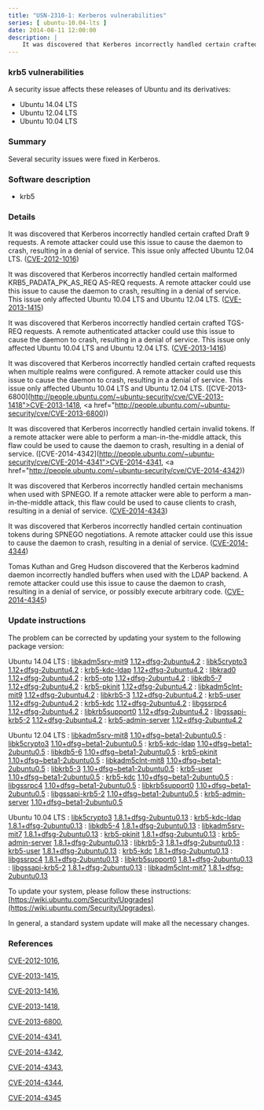 ```yaml
---
title: "USN-2310-1: Kerberos vulnerabilities"
series: [ ubuntu-10.04-lts ]
date: 2014-08-11 12:00:00
description: |
    It was discovered that Kerberos incorrectly handled certain crafted Draft 9 requests. A remote attacker could use this issue to cause the daemon to crash, resulting in a denial of service. This issue only affected Ubuntu 12.04 LTS. ([CVE-2012-1016](http://people.ubuntu.com/~ubuntu-security/cve/CVE-2012-1016))
--- 
```

 
### krb5 vulnerabilities

A security issue affects these releases of Ubuntu and its derivatives:

* Ubuntu 14.04 LTS
* Ubuntu 12.04 LTS
* Ubuntu 10.04 LTS

### Summary

Several security issues were fixed in Kerberos. 

### Software description

* krb5 

### Details

It was discovered that Kerberos incorrectly handled certain crafted Draft 9 requests. A remote attacker could use this issue to cause the daemon to crash, resulting in a denial of service. This issue only affected Ubuntu 12.04 LTS. ([CVE-2012-1016](http://people.ubuntu.com/~ubuntu-security/cve/CVE-2012-1016))

It was discovered that Kerberos incorrectly handled certain malformed KRB5_PADATA_PK_AS_REQ AS-REQ requests. A remote attacker could use this issue to cause the daemon to crash, resulting in a denial of service. This issue only affected Ubuntu 10.04 LTS and Ubuntu 12.04 LTS. ([CVE-2013-1415](http://people.ubuntu.com/~ubuntu-security/cve/CVE-2013-1415))

It was discovered that Kerberos incorrectly handled certain crafted TGS-REQ requests. A remote authenticated attacker could use this issue to cause the daemon to crash, resulting in a denial of service. This issue only affected Ubuntu 10.04 LTS and Ubuntu 12.04 LTS. ([CVE-2013-1416](http://people.ubuntu.com/~ubuntu-security/cve/CVE-2013-1416))

It was discovered that Kerberos incorrectly handled certain crafted requests when multiple realms were configured. A remote attacker could use this issue to cause the daemon to crash, resulting in a denial of service. This issue only affected Ubuntu 10.04 LTS and Ubuntu 12.04 LTS. ([CVE-2013-6800](http://people.ubuntu.com/~ubuntu-security/cve/CVE-2013-1418">CVE-2013-1418</a>, <a href="http://people.ubuntu.com/~ubuntu-security/cve/CVE-2013-6800))

It was discovered that Kerberos incorrectly handled certain invalid tokens. If a remote attacker were able to perform a man-in-the-middle attack, this flaw could be used to cause the daemon to crash, resulting in a denial of service. ([CVE-2014-4342](http://people.ubuntu.com/~ubuntu-security/cve/CVE-2014-4341">CVE-2014-4341</a>, <a href="http://people.ubuntu.com/~ubuntu-security/cve/CVE-2014-4342))

It was discovered that Kerberos incorrectly handled certain mechanisms when used with SPNEGO. If a remote attacker were able to perform a man-in-the-middle attack, this flaw could be used to cause clients to crash, resulting in a denial of service. ([CVE-2014-4343](http://people.ubuntu.com/~ubuntu-security/cve/CVE-2014-4343))

It was discovered that Kerberos incorrectly handled certain continuation tokens during SPNEGO negotiations. A remote attacker could use this issue to cause the daemon to crash, resulting in a denial of service. ([CVE-2014-4344](http://people.ubuntu.com/~ubuntu-security/cve/CVE-2014-4344))

Tomas Kuthan and Greg Hudson discovered that the Kerberos kadmind daemon incorrectly handled buffers when used with the LDAP backend. A remote attacker could use this issue to cause the daemon to crash, resulting in a denial of service, or possibly execute arbitrary code. ([CVE-2014-4345](http://people.ubuntu.com/~ubuntu-security/cve/CVE-2014-4345)) 

### Update instructions

The problem can be corrected by updating your system to the following package version:

Ubuntu 14.04 LTS
 : [libkadm5srv-mit9](https://launchpad.net/ubuntu/+source/krb5) <span> [1.12+dfsg-2ubuntu4.2](https://launchpad.net/ubuntu/+source/krb5/1.12+dfsg-2ubuntu4.2) </span> 
 : [libk5crypto3](https://launchpad.net/ubuntu/+source/krb5) <span> [1.12+dfsg-2ubuntu4.2](https://launchpad.net/ubuntu/+source/krb5/1.12+dfsg-2ubuntu4.2) </span> 
 : [krb5-kdc-ldap](https://launchpad.net/ubuntu/+source/krb5) <span> [1.12+dfsg-2ubuntu4.2](https://launchpad.net/ubuntu/+source/krb5/1.12+dfsg-2ubuntu4.2) </span> 
 : [libkrad0](https://launchpad.net/ubuntu/+source/krb5) <span> [1.12+dfsg-2ubuntu4.2](https://launchpad.net/ubuntu/+source/krb5/1.12+dfsg-2ubuntu4.2) </span> 
 : [krb5-otp](https://launchpad.net/ubuntu/+source/krb5) <span> [1.12+dfsg-2ubuntu4.2](https://launchpad.net/ubuntu/+source/krb5/1.12+dfsg-2ubuntu4.2) </span> 
 : [libkdb5-7](https://launchpad.net/ubuntu/+source/krb5) <span> [1.12+dfsg-2ubuntu4.2](https://launchpad.net/ubuntu/+source/krb5/1.12+dfsg-2ubuntu4.2) </span> 
 : [krb5-pkinit](https://launchpad.net/ubuntu/+source/krb5) <span> [1.12+dfsg-2ubuntu4.2](https://launchpad.net/ubuntu/+source/krb5/1.12+dfsg-2ubuntu4.2) </span> 
 : [libkadm5clnt-mit9](https://launchpad.net/ubuntu/+source/krb5) <span> [1.12+dfsg-2ubuntu4.2](https://launchpad.net/ubuntu/+source/krb5/1.12+dfsg-2ubuntu4.2) </span> 
 : [libkrb5-3](https://launchpad.net/ubuntu/+source/krb5) <span> [1.12+dfsg-2ubuntu4.2](https://launchpad.net/ubuntu/+source/krb5/1.12+dfsg-2ubuntu4.2) </span> 
 : [krb5-user](https://launchpad.net/ubuntu/+source/krb5) <span> [1.12+dfsg-2ubuntu4.2](https://launchpad.net/ubuntu/+source/krb5/1.12+dfsg-2ubuntu4.2) </span> 
 : [krb5-kdc](https://launchpad.net/ubuntu/+source/krb5) <span> [1.12+dfsg-2ubuntu4.2](https://launchpad.net/ubuntu/+source/krb5/1.12+dfsg-2ubuntu4.2) </span> 
 : [libgssrpc4](https://launchpad.net/ubuntu/+source/krb5) <span> [1.12+dfsg-2ubuntu4.2](https://launchpad.net/ubuntu/+source/krb5/1.12+dfsg-2ubuntu4.2) </span> 
 : [libkrb5support0](https://launchpad.net/ubuntu/+source/krb5) <span> [1.12+dfsg-2ubuntu4.2](https://launchpad.net/ubuntu/+source/krb5/1.12+dfsg-2ubuntu4.2) </span> 
 : [libgssapi-krb5-2](https://launchpad.net/ubuntu/+source/krb5) <span> [1.12+dfsg-2ubuntu4.2](https://launchpad.net/ubuntu/+source/krb5/1.12+dfsg-2ubuntu4.2) </span> 
 : [krb5-admin-server](https://launchpad.net/ubuntu/+source/krb5) <span> [1.12+dfsg-2ubuntu4.2](https://launchpad.net/ubuntu/+source/krb5/1.12+dfsg-2ubuntu4.2) </span> 

Ubuntu 12.04 LTS
 : [libkadm5srv-mit8](https://launchpad.net/ubuntu/+source/krb5) <span> [1.10+dfsg~beta1-2ubuntu0.5](https://launchpad.net/ubuntu/+source/krb5/1.10+dfsg~beta1-2ubuntu0.5) </span> 
 : [libk5crypto3](https://launchpad.net/ubuntu/+source/krb5) <span> [1.10+dfsg~beta1-2ubuntu0.5](https://launchpad.net/ubuntu/+source/krb5/1.10+dfsg~beta1-2ubuntu0.5) </span> 
 : [krb5-kdc-ldap](https://launchpad.net/ubuntu/+source/krb5) <span> [1.10+dfsg~beta1-2ubuntu0.5](https://launchpad.net/ubuntu/+source/krb5/1.10+dfsg~beta1-2ubuntu0.5) </span> 
 : [libkdb5-6](https://launchpad.net/ubuntu/+source/krb5) <span> [1.10+dfsg~beta1-2ubuntu0.5](https://launchpad.net/ubuntu/+source/krb5/1.10+dfsg~beta1-2ubuntu0.5) </span> 
 : [krb5-pkinit](https://launchpad.net/ubuntu/+source/krb5) <span> [1.10+dfsg~beta1-2ubuntu0.5](https://launchpad.net/ubuntu/+source/krb5/1.10+dfsg~beta1-2ubuntu0.5) </span> 
 : [libkadm5clnt-mit8](https://launchpad.net/ubuntu/+source/krb5) <span> [1.10+dfsg~beta1-2ubuntu0.5](https://launchpad.net/ubuntu/+source/krb5/1.10+dfsg~beta1-2ubuntu0.5) </span> 
 : [libkrb5-3](https://launchpad.net/ubuntu/+source/krb5) <span> [1.10+dfsg~beta1-2ubuntu0.5](https://launchpad.net/ubuntu/+source/krb5/1.10+dfsg~beta1-2ubuntu0.5) </span> 
 : [krb5-user](https://launchpad.net/ubuntu/+source/krb5) <span> [1.10+dfsg~beta1-2ubuntu0.5](https://launchpad.net/ubuntu/+source/krb5/1.10+dfsg~beta1-2ubuntu0.5) </span> 
 : [krb5-kdc](https://launchpad.net/ubuntu/+source/krb5) <span> [1.10+dfsg~beta1-2ubuntu0.5](https://launchpad.net/ubuntu/+source/krb5/1.10+dfsg~beta1-2ubuntu0.5) </span> 
 : [libgssrpc4](https://launchpad.net/ubuntu/+source/krb5) <span> [1.10+dfsg~beta1-2ubuntu0.5](https://launchpad.net/ubuntu/+source/krb5/1.10+dfsg~beta1-2ubuntu0.5) </span> 
 : [libkrb5support0](https://launchpad.net/ubuntu/+source/krb5) <span> [1.10+dfsg~beta1-2ubuntu0.5](https://launchpad.net/ubuntu/+source/krb5/1.10+dfsg~beta1-2ubuntu0.5) </span> 
 : [libgssapi-krb5-2](https://launchpad.net/ubuntu/+source/krb5) <span> [1.10+dfsg~beta1-2ubuntu0.5](https://launchpad.net/ubuntu/+source/krb5/1.10+dfsg~beta1-2ubuntu0.5) </span> 
 : [krb5-admin-server](https://launchpad.net/ubuntu/+source/krb5) <span> [1.10+dfsg~beta1-2ubuntu0.5](https://launchpad.net/ubuntu/+source/krb5/1.10+dfsg~beta1-2ubuntu0.5) </span> 

Ubuntu 10.04 LTS
 : [libk5crypto3](https://launchpad.net/ubuntu/+source/krb5) <span> [1.8.1+dfsg-2ubuntu0.13](https://launchpad.net/ubuntu/+source/krb5/1.8.1+dfsg-2ubuntu0.13) </span> 
 : [krb5-kdc-ldap](https://launchpad.net/ubuntu/+source/krb5) <span> [1.8.1+dfsg-2ubuntu0.13](https://launchpad.net/ubuntu/+source/krb5/1.8.1+dfsg-2ubuntu0.13) </span> 
 : [libkdb5-4](https://launchpad.net/ubuntu/+source/krb5) <span> [1.8.1+dfsg-2ubuntu0.13](https://launchpad.net/ubuntu/+source/krb5/1.8.1+dfsg-2ubuntu0.13) </span> 
 : [libkadm5srv-mit7](https://launchpad.net/ubuntu/+source/krb5) <span> [1.8.1+dfsg-2ubuntu0.13](https://launchpad.net/ubuntu/+source/krb5/1.8.1+dfsg-2ubuntu0.13) </span> 
 : [krb5-pkinit](https://launchpad.net/ubuntu/+source/krb5) <span> [1.8.1+dfsg-2ubuntu0.13](https://launchpad.net/ubuntu/+source/krb5/1.8.1+dfsg-2ubuntu0.13) </span> 
 : [krb5-admin-server](https://launchpad.net/ubuntu/+source/krb5) <span> [1.8.1+dfsg-2ubuntu0.13](https://launchpad.net/ubuntu/+source/krb5/1.8.1+dfsg-2ubuntu0.13) </span> 
 : [libkrb5-3](https://launchpad.net/ubuntu/+source/krb5) <span> [1.8.1+dfsg-2ubuntu0.13](https://launchpad.net/ubuntu/+source/krb5/1.8.1+dfsg-2ubuntu0.13) </span> 
 : [krb5-user](https://launchpad.net/ubuntu/+source/krb5) <span> [1.8.1+dfsg-2ubuntu0.13](https://launchpad.net/ubuntu/+source/krb5/1.8.1+dfsg-2ubuntu0.13) </span> 
 : [krb5-kdc](https://launchpad.net/ubuntu/+source/krb5) <span> [1.8.1+dfsg-2ubuntu0.13](https://launchpad.net/ubuntu/+source/krb5/1.8.1+dfsg-2ubuntu0.13) </span> 
 : [libgssrpc4](https://launchpad.net/ubuntu/+source/krb5) <span> [1.8.1+dfsg-2ubuntu0.13](https://launchpad.net/ubuntu/+source/krb5/1.8.1+dfsg-2ubuntu0.13) </span> 
 : [libkrb5support0](https://launchpad.net/ubuntu/+source/krb5) <span> [1.8.1+dfsg-2ubuntu0.13](https://launchpad.net/ubuntu/+source/krb5/1.8.1+dfsg-2ubuntu0.13) </span> 
 : [libgssapi-krb5-2](https://launchpad.net/ubuntu/+source/krb5) <span> [1.8.1+dfsg-2ubuntu0.13](https://launchpad.net/ubuntu/+source/krb5/1.8.1+dfsg-2ubuntu0.13) </span> 
 : [libkadm5clnt-mit7](https://launchpad.net/ubuntu/+source/krb5) <span> [1.8.1+dfsg-2ubuntu0.13](https://launchpad.net/ubuntu/+source/krb5/1.8.1+dfsg-2ubuntu0.13) </span> 

To update your system, please follow these instructions: [https://wiki.ubuntu.com/Security/Upgrades](https://wiki.ubuntu.com/Security/Upgrades).

In general, a standard system update will make all the necessary changes. 

### References

 [CVE-2012-1016](http://people.ubuntu.com/~ubuntu-security/cve/CVE-2012-1016), 

 [CVE-2013-1415](http://people.ubuntu.com/~ubuntu-security/cve/CVE-2013-1415), 

 [CVE-2013-1416](http://people.ubuntu.com/~ubuntu-security/cve/CVE-2013-1416), 

 [CVE-2013-1418](http://people.ubuntu.com/~ubuntu-security/cve/CVE-2013-1418), 

 [CVE-2013-6800](http://people.ubuntu.com/~ubuntu-security/cve/CVE-2013-6800), 

 [CVE-2014-4341](http://people.ubuntu.com/~ubuntu-security/cve/CVE-2014-4341), 

 [CVE-2014-4342](http://people.ubuntu.com/~ubuntu-security/cve/CVE-2014-4342), 

 [CVE-2014-4343](http://people.ubuntu.com/~ubuntu-security/cve/CVE-2014-4343), 

 [CVE-2014-4344](http://people.ubuntu.com/~ubuntu-security/cve/CVE-2014-4344), 

 [CVE-2014-4345](http://people.ubuntu.com/~ubuntu-security/cve/CVE-2014-4345)
 
